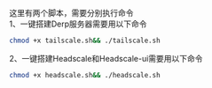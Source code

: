 这里有两个脚本，需要分别执行命令  
1、一键搭建Derp服务器需要用以下命令      
```bash
chmod +x tailscale.sh&& ./tailscale.sh
```
2、一键搭建Headscale和Headscale-ui需要用以下命令
```bash
chmod +x headscale.sh&& ./headscale.sh
```
